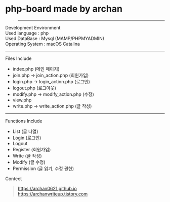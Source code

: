 # php-board made by archan
> ***
Development Environment<br>
Used language : php<br>
Used DataBase : Mysql (MAMP/PHPMYADMIN)<br>
Operating System : macOS Catalina<br>
***
Files Include 
* index.php (메인 페이지)
* join.php -> join_action.php (회원가입)
* login.php -> login_action.php (로그인)
* logout.php (로그아웃)
* modify.php -> modify_action.php (수정)
* view.php
* write.php -> write_action.php (글 작성)
***
Functions Include
* List (글 나열)
* Login (로그인)
* Logout
* Register (회원가입)
* Write (글 작성)
* Modify (글 수정)
* Permission (글 읽기, 수정 권한)

Contect
>https://archan0621.github.io<br>
>https://archanwriteup.tistory.com
